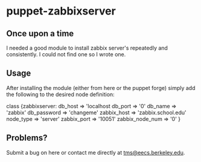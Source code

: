 puppet-zabbixserver
===================

Once upon a time
-------------------

I needed a good module to install zabbix server's repeatedly and consistently. I could not find one so I wrote one. 

Usage
-------------------
After installing the module (either from here or the puppet forge) simply add the following to the desired node definition:

class {zabbixserver:
  db_host         => 'localhost
  db_port         => '0'
  db_name         => 'zabbix'
  db_password     => 'changeme'
  zabbix_host     => 'zabbix.school.edu'
  node_type       => 'server'
  zabbix_port     => '10051'
  zabbix_node_num => '0'
}

Problems?
-------------------
Submit a bug on here or contact me directly at tms@eecs.berkeley.edu.
